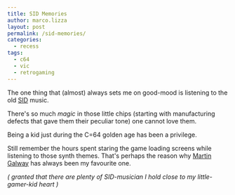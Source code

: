```yaml
---
title: SID Memories
author: marco.lizza
layout: post
permalink: /sid-memories/
categories:
  - recess
tags:
  - c64
  - vic
  - retrogaming
---
```

The one thing that (almost) always sets me on good-mood is listening to the old [SID][1] music.

There's so much *magic* in those little chips (starting with manufacturing defects that gave them their peculiar tone) one cannot love them.

Being a kid just during the C=64 golden age has been a privilege.

Still remember the hours spent staring the game loading screens while listening to those synth themes. That's perhaps the reason why [Martin Galway][2] has always been my favourite one.

*( granted that there are plenty of SID-musician I hold close to my little-gamer-kid heart )*

 [1]: http://en.wikipedia.org/wiki/MOS_Technology_SID "The SID"
 [2]: https://www.youtube.com/watch?v=ivRKwpIXlGg "One Hour of Martin Galway"